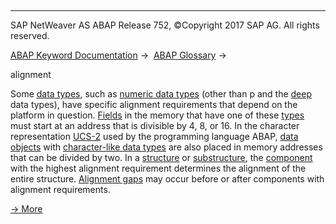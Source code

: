   

* * *

SAP NetWeaver AS ABAP Release 752, ©Copyright 2017 SAP AG. All rights reserved.

[ABAP Keyword Documentation](https://help.sap.com/doc/abapdocu_752_index_htm/7.52/en-US/abenabap.htm) →  [ABAP Glossary](https://help.sap.com/doc/abapdocu_752_index_htm/7.52/en-US/abenabap_glossary.htm) → 

alignment

Some [data types](https://help.sap.com/doc/abapdocu_752_index_htm/7.52/en-US/abendata_type_glosry.htm "Glossary Entry"), such as [numeric data types](https://help.sap.com/doc/abapdocu_752_index_htm/7.52/en-US/abennumeric_data_type_glosry.htm "Glossary Entry") (other than p and the [deep](https://help.sap.com/doc/abapdocu_752_index_htm/7.52/en-US/abendeep_glosry.htm "Glossary Entry") data types), have specific alignment requirements that depend on the platform in question. [Fields](https://help.sap.com/doc/abapdocu_752_index_htm/7.52/en-US/abenfield_glosry.htm "Glossary Entry") in the memory that have one of these [types](https://help.sap.com/doc/abapdocu_752_index_htm/7.52/en-US/abentype_glosry.htm "Glossary Entry") must start at an address that is divisible by 4, 8, or 16. In the character representation [UCS-2](https://help.sap.com/doc/abapdocu_752_index_htm/7.52/en-US/abenucs2_glosry.htm "Glossary Entry") used by the programming language ABAP, [data objects](https://help.sap.com/doc/abapdocu_752_index_htm/7.52/en-US/abendata_object_glosry.htm "Glossary Entry") with [character-like data types](https://help.sap.com/doc/abapdocu_752_index_htm/7.52/en-US/abencharlike_data_type_glosry.htm "Glossary Entry") are also placed in memory addresses that can be divided by two. In a [structure](https://help.sap.com/doc/abapdocu_752_index_htm/7.52/en-US/abenstructure_glosry.htm "Glossary Entry") or [substructure](https://help.sap.com/doc/abapdocu_752_index_htm/7.52/en-US/abensubstructure_glosry.htm "Glossary Entry"), the [component](https://help.sap.com/doc/abapdocu_752_index_htm/7.52/en-US/abencomponent_glosry.htm "Glossary Entry") with the highest alignment requirement determines the alignment of the entire structure. [Alignment gaps](https://help.sap.com/doc/abapdocu_752_index_htm/7.52/en-US/abenalignment_gap_glosry.htm "Glossary Entry") may occur before or after components with alignment requirements.

[→ More](https://help.sap.com/doc/abapdocu_752_index_htm/7.52/en-US/abenalignment.htm)